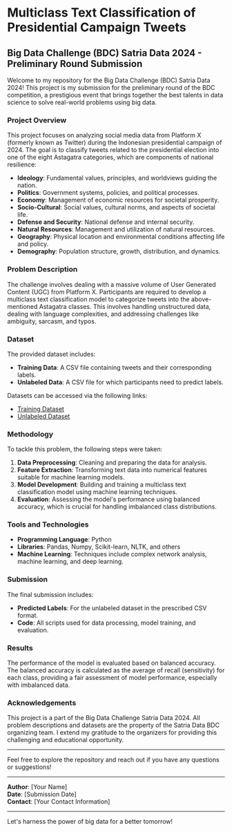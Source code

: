 # Multiclass Text Classification of Presidential Campaign Tweets

## Big Data Challenge (BDC) Satria Data 2024 - Preliminary Round Submission

Welcome to my repository for the Big Data Challenge (BDC) Satria Data 2024! This project is my submission for the preliminary round of the BDC competition, a prestigious event that brings together the best talents in data science to solve real-world problems using big data.

### Project Overview

This project focuses on analyzing social media data from Platform X (formerly known as Twitter) during the Indonesian presidential campaign of 2024. The goal is to classify tweets related to the presidential election into one of the eight Astagatra categories, which are components of national resilience:

- **Ideology**: Fundamental values, principles, and worldviews guiding the nation.
- **Politics**: Government systems, policies, and political processes.
- **Economy**: Management of economic resources for societal prosperity.
- **Socio-Cultural**: Social values, cultural norms, and aspects of societal life.
- **Defense and Security**: National defense and internal security.
- **Natural Resources**: Management and utilization of natural resources.
- **Geography**: Physical location and environmental conditions affecting life and policy.
- **Demography**: Population structure, growth, distribution, and dynamics.

### Problem Description

The challenge involves dealing with a massive volume of User Generated Content (UGC) from Platform X. Participants are required to develop a multiclass text classification model to categorize tweets into the above-mentioned Astagatra classes. This involves handling unstructured data, dealing with language complexities, and addressing challenges like ambiguity, sarcasm, and typos.

### Dataset

The provided dataset includes:
- **Training Data**: A CSV file containing tweets and their corresponding labels.
- **Unlabeled Data**: A CSV file for which participants need to predict labels.

Datasets can be accessed via the following links:
- [Training Dataset](https://bit.ly/dataset_bdc_2024)
- [Unlabeled Dataset](https://bit.ly/dataset_unlabeled_bdc_2024)

### Methodology

To tackle this problem, the following steps were taken:
1. **Data Preprocessing**: Cleaning and preparing the data for analysis.
2. **Feature Extraction**: Transforming text data into numerical features suitable for machine learning models.
3. **Model Development**: Building and training a multiclass text classification model using machine learning techniques.
4. **Evaluation**: Assessing the model's performance using balanced accuracy, which is crucial for handling imbalanced class distributions.

### Tools and Technologies

- **Programming Language**: Python
- **Libraries**: Pandas, Numpy, Scikit-learn, NLTK, and others
- **Machine Learning**: Techniques include complex network analysis, machine learning, and deep learning.

### Submission

The final submission includes:
- **Predicted Labels**: For the unlabeled dataset in the prescribed CSV format.
- **Code**: All scripts used for data processing, model training, and evaluation.

### Results

The performance of the model is evaluated based on balanced accuracy. The balanced accuracy is calculated as the average of recall (sensitivity) for each class, providing a fair assessment of model performance, especially with imbalanced data.

### Acknowledgements

This project is a part of the Big Data Challenge Satria Data 2024. All problem descriptions and datasets are the property of the Satria Data BDC organizing team. I extend my gratitude to the organizers for providing this challenging and educational opportunity.

---

Feel free to explore the repository and reach out if you have any questions or suggestions!

---

**Author**: [Your Name]  
**Date**: [Submission Date]  
**Contact**: [Your Contact Information]

---

Let's harness the power of big data for a better tomorrow!
```
